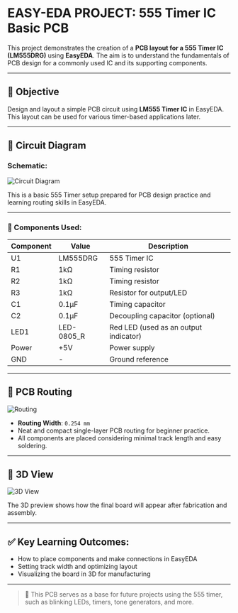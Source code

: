 # EASY-EDA PROJECT: 555 Timer IC Basic PCB

This project demonstrates the creation of a **PCB layout for a 555 Timer IC (LM555DRG)** using **EasyEDA**. The aim is to understand the fundamentals of PCB design for a commonly used IC and its supporting components.

---

## 📘 Objective

Design and layout a simple PCB circuit using **LM555 Timer IC** in EasyEDA. This layout can be used for various timer-based applications later.

---

## 🧩 Circuit Diagram

### Schematic:

![Circuit Diagram](https://github.com/user-attachments/assets/0c1762fc-87fc-42d0-8ec6-041f6b37c23b)

This is a basic 555 Timer setup prepared for PCB design practice and learning routing skills in EasyEDA.

---

### 🧾 Components Used:
| Component | Value      | Description                           |
|----------|------------|---------------------------------------|
| U1       | LM555DRG   | 555 Timer IC                          |
| R1       | 1kΩ        | Timing resistor                       |
| R2       | 1kΩ        | Timing resistor                       |
| R3       | 1kΩ        | Resistor for output/LED               |
| C1       | 0.1µF      | Timing capacitor                      |
| C2       | 0.1µF      | Decoupling capacitor (optional)       |
| LED1     | LED-0805_R | Red LED (used as an output indicator) |
| Power    | +5V        | Power supply                          |
| GND      | -          | Ground reference                      |

---

## 🔧 PCB Routing

![Routing](https://github.com/user-attachments/assets/83967b36-62d7-4682-a141-30ef1ee1aa35)

- **Routing Width**: `0.254 mm`
- Neat and compact single-layer PCB routing for beginner practice.
- All components are placed considering minimal track length and easy soldering.

---

## 🧱 3D View

![3D View](https://github.com/user-attachments/assets/ecbb3f6c-6eb3-41da-9e84-3b7751a2e5ca)

The 3D preview shows how the final board will appear after fabrication and assembly.

---

## ✅ Key Learning Outcomes:
- How to place components and make connections in EasyEDA
- Setting track width and optimizing layout
- Visualizing the board in 3D for manufacturing

---

> 🔁 This PCB serves as a base for future projects using the 555 timer, such as blinking LEDs, timers, tone generators, and more.
